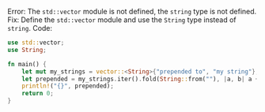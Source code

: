 
Error: The `std::vector` module is not defined, the `string` type is not defined.
Fix: Define the `std::vector` module and use the `String` type instead of `string`.
Code:
```rs
use std::vector;
use String;

fn main() {
    let mut my_strings = vector::<String>{"prepended to", "my string"};
    let prepended = my_strings.iter().fold(String::from(""), |a, b| a + b);
    println!("{}", prepended);
    return 0;
}
```

